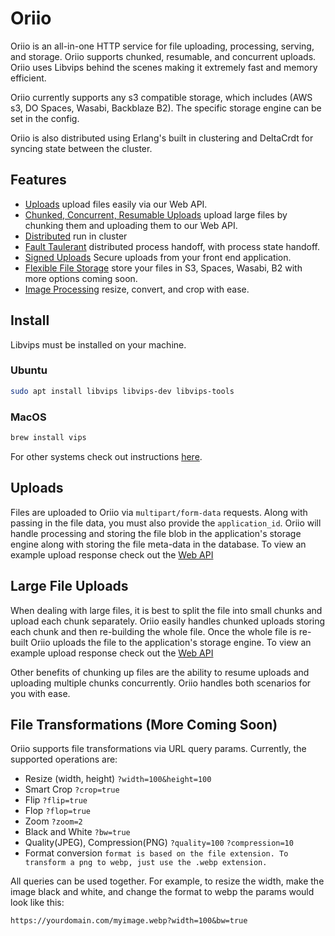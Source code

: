 # Oriio 

Oriio is an all-in-one HTTP service for file uploading, processing, serving, and storage. Oriio supports chunked, resumable, and concurrent uploads. Oriio uses Libvips behind the scenes making it extremely fast and memory efficient.

Oriio currently supports any s3 compatible storage, which includes (AWS s3, DO Spaces, Wasabi, Backblaze B2). The specific storage engine can be set in the config.

Oriio is also distributed using Erlang's built in clustering and DeltaCrdt for syncing state between the cluster.

## Features
 - [Uploads](https://github.com/threeaccents/oriio#uploads) upload files easily via our Web API.
 - [Chunked, Concurrent, Resumable Uploads](https://github.com/threeaccents/oriio#large-file-uploads) upload large files by chunking them and uploading them to our Web API.
 - [Distributed](#) run in cluster
 - [Fault Taulerant](#) distributed process handoff, with process state handoff.
 - [Signed Uploads](#) Secure uploads from your front end application.
 - [Flexible File Storage](https://github.com/threeaccents/oriio#applications) store your files in S3, Spaces, Wasabi, B2 with more options coming soon.
 - [Image Processing](https://github.com/threeaccents/oriio#file-transformations) resize, convert, and crop with ease.

## Install
Libvips must be installed on your machine. 
### Ubuntu
```bash
sudo apt install libvips libvips-dev libvips-tools
```
### MacOS
```bash
brew install vips
```
For other systems check out instructions [here](https://github.com/libvips/libvips/wiki#building-and-installing).

## Uploads
Files are uploaded to Oriio via `multipart/form-data` requests. Along with passing in the file data, you must also provide the `application_id`.
Oriio will handle processing and storing the file blob in the application's storage engine along with storing the file meta-data in the database.
To view an example upload response check out the [Web API](https://oriio-api-docs.threeaccents.com/#req_25f7dce3e796456e9f80ce43deba705b)
## Large File Uploads
When dealing with large files, it is best to split the file into small chunks and upload each chunk separately. Oriio easily handles chunked uploads storing each chunk and then re-building the whole file. Once the whole file is re-built Oriio uploads the file to the application's storage engine.
To view an example upload response check out the [Web API](https://oriio-api-docs.threeaccents.com/#req_649a25397026402b82397975292fbc4f)

Other benefits of chunking up files are the ability to resume uploads and uploading multiple chunks concurrently. Oriio handles both scenarios for you with ease.
## File Transformations (More Coming Soon)
Oriio supports file transformations via URL query params. Currently, the supported operations are:
 - Resize (width, height) `?width=100&height=100`
 - Smart Crop `?crop=true`
 - Flip `?flip=true`
 - Flop `?flop=true`
 - Zoom `?zoom=2`
 - Black and White `?bw=true`
 - Quality(JPEG), Compression(PNG) `?quality=100` `?compression=10`
 - Format conversion `format is based on the file extension. To transform a png to webp, just use the .webp extension.`

All queries can be used together. For example, to resize the width, make the image black and white, and change the format to webp the params would look like this:
```
https://yourdomain.com/myimage.webp?width=100&bw=true
```


